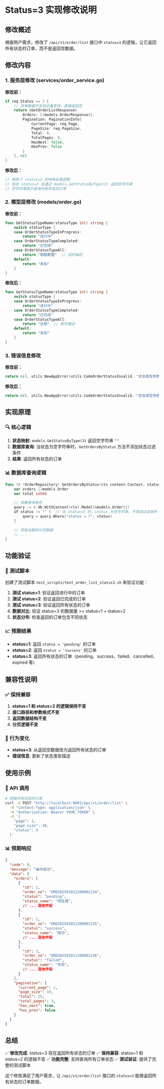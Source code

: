 # Status=3 实现修改说明

## 修改概述

根据用户需求，修改了 `/api/v1/order/list` 接口中 `status=3` 的逻辑，让它返回所有状态的订单，而不是返回空数据。

## 修改内容

### 1. 服务层修改 (services/order_service.go)

**修改前：**
```go
if req.Status == 3 {
    // 拼单数据不支持全量查询，直接返回空
    return &GetOrderListResponse{
        Orders: []models.OrderResponse{}, 
        Pagination: PaginationInfo{
            CurrentPage: req.Page, 
            PageSize: req.PageSize, 
            Total: 0, 
            TotalPages: 0, 
            HasNext: false, 
            HasPrev: false
        }
    }, nil
}
```

**修改后：**
```go
// 移除了 status=3 的特殊处理逻辑
// 现在 status=3 会通过 models.GetStatusByType(3) 返回空字符串
// 空字符串表示查询所有状态的订单
```

### 2. 模型层修改 (models/order.go)

**修改前：**
```go
func GetStatusTypeName(statusType int) string {
    switch statusType {
    case OrderStatusTypeInProgress:
        return "进行中"
    case OrderStatusTypeCompleted:
        return "已完成"
    case OrderStatusTypeAll:
        return "期数数据"  // 旧的描述
    default:
        return "未知"
    }
}
```

**修改后：**
```go
func GetStatusTypeName(statusType int) string {
    switch statusType {
    case OrderStatusTypeInProgress:
        return "进行中"
    case OrderStatusTypeCompleted:
        return "已完成"
    case OrderStatusTypeAll:
        return "全部"  // 新的描述
    default:
        return "未知"
    }
}
```

### 3. 错误信息修改

**修改前：**
```go
return nil, utils.NewAppError(utils.CodeOrderStatusInvalid, "状态类型参数无效，必须是1(进行中)、2(已完成)或3(拼单数据)")
```

**修改后：**
```go
return nil, utils.NewAppError(utils.CodeOrderStatusInvalid, "状态类型参数无效，必须是1(进行中)、2(已完成)或3(全部)")
```

## 实现原理

### 🔍 **核心逻辑**

1. **状态映射**: `models.GetStatusByType(3)` 返回空字符串 `""`
2. **数据库查询**: 当状态为空字符串时，`GetOrdersByStatus` 方法不添加状态过滤条件
3. **结果**: 返回所有状态的订单

### 📊 **数据库查询逻辑**

```go
func (r *OrderRepository) GetOrdersByStatus(ctx context.Context, status string, page, pageSize int) ([]models.Order, int64, error) {
    var orders []models.Order
    var total int64
    
    // 构建查询条件
    query := r.db.WithContext(ctx).Model(&models.Order{})
    if status != "" {  // 当 status=3 时，status 为空字符串，不添加过滤条件
        query = query.Where("status = ?", status)
    }
    
    // 获取总数和分页数据
    // ...
}
```

## 功能验证

### 🧪 **测试脚本**

创建了测试脚本 `test_scripts/test_order_list_status3.sh` 来验证功能：

1. **测试 status=1**: 验证返回进行中的订单
2. **测试 status=2**: 验证返回已完成的订单  
3. **测试 status=3**: 验证返回所有状态的订单
4. **数据对比**: 验证 status=3 的数据量 >= status=1 + status=2
5. **状态分布**: 检查返回的订单包含不同状态

### 📈 **预期结果**

- **status=1**: 返回 `status = 'pending'` 的订单
- **status=2**: 返回 `status = 'success'` 的订单
- **status=3**: 返回所有状态的订单（pending、success、failed、cancelled、expired 等）

## 兼容性说明

### ✅ **保持兼容**

1. **status=1 和 status=2 的逻辑保持不变**
2. **接口路径和参数格式不变**
3. **返回数据结构不变**
4. **分页逻辑不变**

### 🔄 **行为变化**

- **status=3**: 从返回空数据改为返回所有状态的订单
- **错误信息**: 更新了状态类型描述

## 使用示例

### 📝 **API 调用**

```bash
# 获取所有状态的订单
curl -X POST "http://localhost:9001/api/v1/order/list" \
  -H "Content-Type: application/json" \
  -H "Authorization: Bearer YOUR_TOKEN" \
  -d '{
    "page": 1,
    "page_size": 10,
    "status": 3
  }'
```

### 📊 **预期响应**

```json
{
  "code": 0,
  "message": "操作成功",
  "data": {
    "orders": [
      {
        "id": 1,
        "order_no": "ORD202501011200001234",
        "status": "pending",
        "status_name": "待处理",
        // ... 其他字段
      },
      {
        "id": 2,
        "order_no": "ORD202501011200001235",
        "status": "success",
        "status_name": "成功",
        // ... 其他字段
      },
      {
        "id": 3,
        "order_no": "ORD202501011200001236",
        "status": "failed",
        "status_name": "失败",
        // ... 其他字段
      }
    ],
    "pagination": {
      "current_page": 1,
      "page_size": 10,
      "total": 25,
      "total_pages": 3,
      "has_next": true,
      "has_prev": false
    }
  }
}
```

## 总结

✅ **修改完成**: status=3 现在返回所有状态的订单
✅ **保持兼容**: status=1 和 status=2 的逻辑不变
✅ **功能完整**: 支持查询所有订单状态
✅ **测试验证**: 提供了完整的测试脚本

这个修改满足了用户需求，让 `/api/v1/order/list` 接口的 `status=3` 能够返回所有状态的订单数据。 